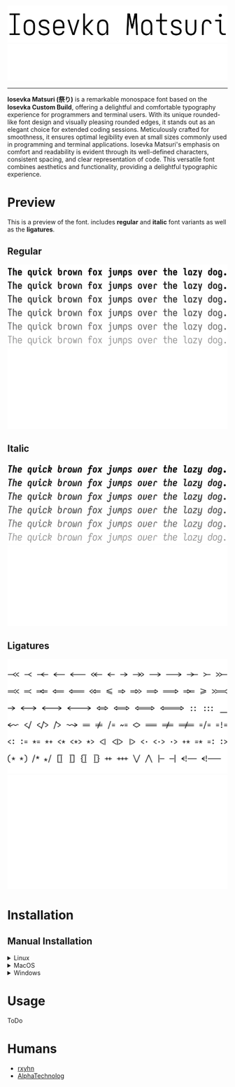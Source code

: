 <p align="center">
<img src="./assets/banner/dark.svg#gh-light-mode-only" title="Iosevka Matsuri Banner"/>
<img src="./assets/banner/light.svg#gh-dark-mode-only" title="Iosevka Matsuri Banner"/>
</p>

------------

**Iosevka Matsuri (祭り)** is a remarkable monospace font based on the **Iosevka Custom Build**,
offering a delightful and comfortable typography experience for programmers and terminal users.
With its unique rounded-like font design and visually pleasing rounded edges, it stands out as an
elegant choice for extended coding sessions. Meticulously crafted for smoothness, it ensures
optimal legibility even at small sizes commonly used in programming and terminal applications.
Iosevka Matsuri's emphasis on comfort and readability is evident through its well-defined characters,
consistent spacing, and clear representation of code. This versatile font combines aesthetics and
functionality, providing a delightful typographic experience.

# Preview

This is a preview of the font. includes **regular** and **italic** font variants as well as the **ligatures**.

## Regular

<p align="center">
<img src="./assets/preview/regular/dark.svg#gh-light-mode-only" title="Iosevka Matsuri Preview"/>
<img src="./assets/preview/regular/light.svg#gh-dark-mode-only" title="Iosevka Matsuri Preview"/>
</p>

## Italic

<p align="center">
<img src="./assets/preview/italic/dark.svg#gh-light-mode-only" title="Iosevka Matsuri Preview (Italic)"/>
<img src="./assets/preview/italic/light.svg#gh-dark-mode-only" title="Iosevka Matsuri Preview (Italic)"/>
</p>

## Ligatures

<p align="center">
<img src="./assets/preview/ligatures/dark.svg#gh-light-mode-only" title="Iosevka Matsuri Preview (Ligatures)"/>
<img src="./assets/preview/ligatures/light.svg#gh-dark-mode-only" title="Iosevka Matsuri Preview (Ligatures)"/>
</p>

# Installation

## Manual Installation

<details>
<summary>
Linux
</summary>
ToDo
</details>

<details>
<summary>
MacOS
</summary>
<a href="http://support.apple.com/kb/HT2509">
Follow instructions here
</a>
</details>

<details>
<summary>
Windows
</summary>
ToDo
</details>

# Usage

ToDo

# Humans

- [rxyhn](https://github.com/rxyhn)
- [AlphaTechnolog](https://github.com/AlphaTechnolog)

